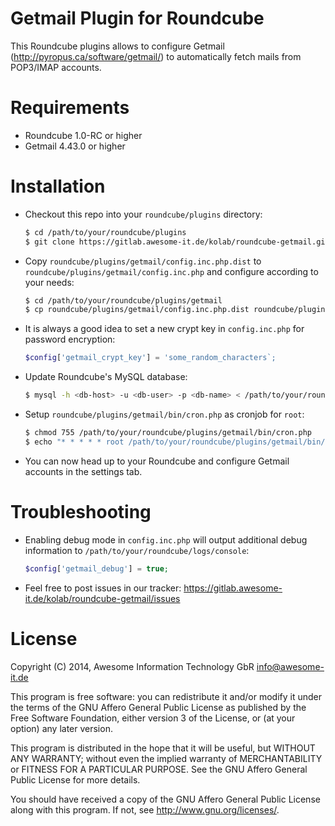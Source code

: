 Getmail Plugin for Roundcube
============================
This Roundcube plugins allows to configure Getmail (<http://pyropus.ca/software/getmail/>) to automatically fetch mails from POP3/IMAP accounts.

Requirements
============
* Roundcube 1.0-RC or higher
* Getmail 4.43.0 or higher

Installation
============
* Checkout this repo into your `roundcube/plugins` directory:

    ```bash
    $ cd /path/to/your/roundcube/plugins
    $ git clone https://gitlab.awesome-it.de/kolab/roundcube-getmail.git getmail
    ```

* Copy `roundcube/plugins/getmail/config.inc.php.dist` to `roundcube/plugins/getmail/config.inc.php` and configure according to your needs:

    ```bash
    $ cd /path/to/your/roundcube/plugins/getmail
    $ cp roundcube/plugins/getmail/config.inc.php.dist roundcube/plugins/getmail/config.inc.php
    ```

* It is always a good idea to set a new crypt key in `config.inc.php` for password encryption:

    ```php
    $config['getmail_crypt_key'] = 'some_random_characters`;
    ```

* Update Roundcube's MySQL database:

    ```bash
    $ mysql -h <db-host> -u <db-user> -p <db-name> < /path/to/your/roundcube/plugins/getmail/drivers/database/SQL/mysql.initial.sql
    ```

* Setup `roundcube/plugins/getmail/bin/cron.php` as cronjob for `root`:

    ```bash
    $ chmod 755 /path/to/your/roundcube/plugins/getmail/bin/cron.php
    $ echo "* * * * * root /path/to/your/roundcube/plugins/getmail/bin/cron.php" >> /etc/cron.d/getmail
    ```

* You can now head up to your Roundcube and configure Getmail accounts in the settings tab.

Troubleshooting
===============

* Enabling debug mode in `config.inc.php` will output additional debug information to `/path/to/your/roundcube/logs/console`:

    ```php
    $config['getmail_debug'] = true;
    ```

* Feel free to post issues in our tracker: https://gitlab.awesome-it.de/kolab/roundcube-getmail/issues

License
=======
Copyright (C) 2014, Awesome Information Technology GbR <info@awesome-it.de>
 
This program is free software: you can redistribute it and/or modify
it under the terms of the GNU Affero General Public License as
published by the Free Software Foundation, either version 3 of the
License, or (at your option) any later version.
 
This program is distributed in the hope that it will be useful,
but WITHOUT ANY WARRANTY; without even the implied warranty of
MERCHANTABILITY or FITNESS FOR A PARTICULAR PURPOSE. See the
GNU Affero General Public License for more details.
 
You should have received a copy of the GNU Affero General Public License
along with this program. If not, see <http://www.gnu.org/licenses/>.
